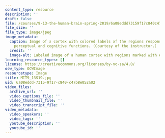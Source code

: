 ```yaml
---
content_type: resource
description: ''
draft: false
file: /courses/9-13-the-human-brain-spring-2019/6a08eddd73159f17c840c47b8e052a02_MIT9_13S19.jpg
file_size: ''
file_type: image/jpeg
image_metadata:
  caption: Image of a cortex with colored labels of the regions responsible for various
    perceptual and cognitive functions. (Courtesy of the instructor.)
  credit: ''
  image-alt: Labeled image of a human cortex with regions marked with different colors.
learning_resource_types: []
license: https://creativecommons.org/licenses/by-nc-sa/4.0/
ocw_type: OCWImage
resourcetype: Image
title: MIT9_13S19.jpg
uid: 6a08eddd-7315-9f17-c840-c47b8e052a02
video_files:
  archive_url: ''
  video_captions_file: ''
  video_thumbnail_file: ''
  video_transcript_file: ''
video_metadata:
  video_speakers: ''
  video_tags: ''
  youtube_description: ''
  youtube_id: ''
---
```


